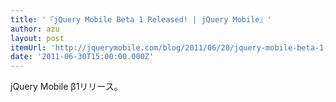 ```yaml
---
title: '『jQuery Mobile Beta 1 Released! | jQuery Mobile』'
author: azu
layout: post
itemUrl: 'http://jquerymobile.com/blog/2011/06/20/jquery-mobile-beta-1-released/'
date: '2011-06-30T15:00:00.000Z'
---
```

jQuery Mobile β1リリース。


